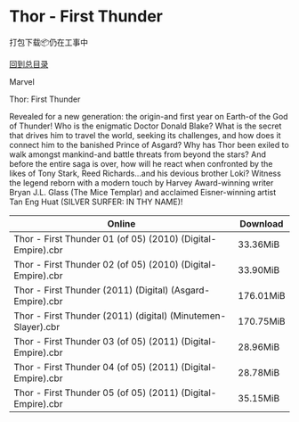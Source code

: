 # Thor - First Thunder

打包下载📦仍在工事中

[回到总目录](/Catalogs.md)

Marvel

Thor: First Thunder

Revealed for a new generation: the origin-and first year on Earth-of the God of Thunder! Who is the enigmatic Doctor Donald Blake? What is the secret that drives him to travel the world, seeking its challenges, and how does it connect him to the banished Prince of Asgard? Why has Thor been exiled to walk amongst mankind-and battle threats from beyond the stars? And before the entire saga is over, how will he react when confronted by the likes of Tony Stark, Reed Richards...and his devious brother Loki? Witness the legend reborn with a modern touch by Harvey Award-winning writer Bryan J.L. Glass (The Mice Templar) and acclaimed Eisner-winning artist Tan Eng Huat (SILVER SURFER: IN THY NAME)! 





Online | Download
--- | ---
Thor - First Thunder 01 (of 05) (2010) (Digital-Empire).cbr | 33.36MiB
Thor - First Thunder 02 (of 05) (2010) (Digital-Empire).cbr | 33.90MiB
Thor - First Thunder (2011) (Digital) (Asgard-Empire).cbr | 176.01MiB
Thor - First Thunder (2011) (digital) (Minutemen-Slayer).cbr | 170.75MiB
Thor - First Thunder 03 (of 05) (2011) (Digital-Empire).cbr | 28.96MiB
Thor - First Thunder 04 (of 05) (2011) (Digital-Empire).cbr | 28.78MiB
Thor - First Thunder 05 (of 05) (2011) (Digital-Empire).cbr | 35.15MiB